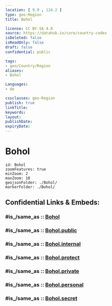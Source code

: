 ```yaml
---
location: [ 9.9 , 124.2 ] 
type: geo-Region
title: Bohol

license: CC BY-SA 4.0
source: https://datahub.io/core/country-codes
isDeleted: false
isReadOnly: false
draft: false
confidential: public

tags:
- geo/Country/Region
aliases:
- Bohol

Languages:
- de

cssclasses: geo-Region
publish: true
linkTitle: 
keywords: 
layout: 
publishDate: 
expiryDate: 
---
```


# Bohol

```leaflet
id: Bohol
zoomFeatures: true 
minZoom: 2 
maxZoom: 18
geojsonFolder: ./Bohol/
markerFolder: ./Bohol/
```


## Confidential Links & Embeds: 

### #is_/same_as :: [Bohol](/_Standards/Earth/Continent/Asia/Asia~South~East/Malay_Archipelago/Philippines/Regions~Philippines/Bohol.md) 

### #is_/same_as :: [Bohol.public](/_public/Earth/Continent/Asia/Asia~South~East/Malay_Archipelago/Philippines/Regions~Philippines/Bohol.public.md) 

### #is_/same_as :: [Bohol.internal](/_internal/Earth/Continent/Asia/Asia~South~East/Malay_Archipelago/Philippines/Regions~Philippines/Bohol.internal.md) 

### #is_/same_as :: [Bohol.protect](/_protect/Earth/Continent/Asia/Asia~South~East/Malay_Archipelago/Philippines/Regions~Philippines/Bohol.protect.md) 

### #is_/same_as :: [Bohol.private](/_private/Earth/Continent/Asia/Asia~South~East/Malay_Archipelago/Philippines/Regions~Philippines/Bohol.private.md) 

### #is_/same_as :: [Bohol.personal](/_personal/Earth/Continent/Asia/Asia~South~East/Malay_Archipelago/Philippines/Regions~Philippines/Bohol.personal.md) 

### #is_/same_as :: [Bohol.secret](/_secret/Earth/Continent/Asia/Asia~South~East/Malay_Archipelago/Philippines/Regions~Philippines/Bohol.secret.md)

